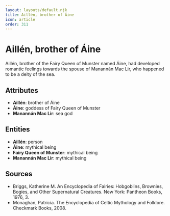 ```yaml
---
layout: layouts/default.njk
title: Aillén, brother of Áine
icon: article
order: 311
---
```

# Aillén, brother of Áine

Aillén, brother of the Fairy Queen of Munster named Áine, had developed romantic feelings towards the spouse of Manannán Mac Lir, who happened to be a deity of the sea.

## Attributes

- **Aillén**: brother of Áine
- **Áine**: goddess of Fairy Queen of Munster
- **Manannán Mac Lir**: sea god

## Entities

- **Aillén**: person
- **Áine**: mythical being
- **Fairy Queen of Munster**: mythical being
- **Manannán Mac Lir**: mythical being

## Sources

- Briggs, Katherine M. An Encyclopedia of Fairies: Hobgoblins, Brownies, Bogies, and Other Supernatural Creatures. New York: Pantheon Books, 1976, 3.
- Monaghan, Patricia. The Encyclopedia of Celtic Mythology and Folklore. Checkmark Books, 2008.


